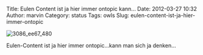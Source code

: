 Title: Eulen Content ist ja hier immer ontopic kann...
Date: 2012-03-27 10:32
Author: marvin
Category: status
Tags: owls
Slug: eulen-content-ist-ja-hier-immer-ontopic

![3086_ee67_480]({static}/images/3086_ee67_480.gif)

Eulen-Content ist ja hier immer ontopic...kann man sich ja denken...

